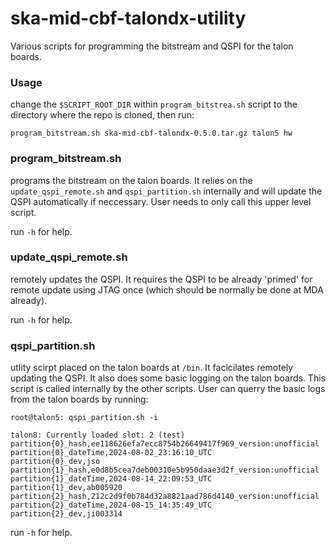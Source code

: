 # ska-mid-cbf-talondx-utility

Various scripts for programming the bitstream and QSPI for the talon boards.

### Usage
change the `$SCRIPT_ROOT_DIR` within `program_bitstrea.sh` script to the directory where the repo is cloned, then run:
```
program_bitstream.sh ska-mid-cbf-talondx-0.5.0.tar.gz talon5 hw
```
### program_bitstream.sh
programs the bitstream on the talon boards. It relies on the `update_qspi_remote.sh` and `qspi_partition.sh` internally and will update the QSPI automatically if neccessary. User needs to only call this upper level script. 

run `-h` for help.

### update_qspi_remote.sh
remotely updates the QSPI. It requires the QSPI to be already 'primed' for remote update using JTAG once (which should be normally be done at MDA already).

run `-h` for help.
### qspi_partition.sh
utlity scirpt placed on the talon boards at `/bin`. It facicilates remotely updating the QSPI. It also does some basic logging on the talon boards. This script is called internally by the other scripts. User can querry the basic logs from the talon boards by running:
``` 
root@talon5: qspi_partition.sh -i

talon8: Currently loaded slot: 2 (test)
partition{0}_hash,ee118626efa7ecc8754b26649417f969_version:unofficial
partition{0}_dateTime,2024-08-02_23:16:10_UTC
partition{0}_dev,jso
partition{1}_hash,e0d8b5cea7deb00310e5b950daae3d2f_version:unofficial
partition{1}_dateTime,2024-08-14_22:09:53_UTC
partition{1}_dev,ab005920
partition{2}_hash,212c2d9f0b784d32a8821aad786d4140_version:unofficial
partition{2}_dateTime,2024-08-15_14:35:49_UTC
partition{2}_dev,ji003314

```
run `-h` for help.